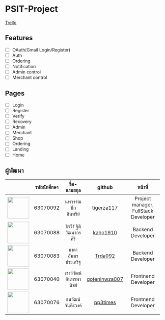 # PSIT-Project

[Trello](https://trello.com/b/HdKdJiv1/workflow)

## Features

- [ ] OAuth(Gmail Login/Register)
- [ ] Auth
- [ ] Ordering
- [ ] Notification
- [ ] Admin control
- [ ] Merchant control

## Pages

- [ ] Login
- [ ] Register
- [ ] Verify
- [ ] Recovery
- [ ] Admin
- [ ] Merchant
- [ ] Shop
- [ ] Ordering
- [ ] Landing
- [ ] Home

## ผู้พัฒนา

| | รหัสนักศึกษา | ชื่อ-นามสกุล | github | หน้าที่ |
| :---: | :---: | :---: | :---: | :---: |
| <img src="https://avatars3.githubusercontent.com/u/13928985" width="70"> | 63070092 | นพวรรณ ปักอินทรีย์ | [tigerza117](https://github.com/tigerza117) | Project manager, FullStack Developer |
| <img src="https://avatars3.githubusercontent.com/u/51158745" width="70"> | 63070088 | ธีรวีร์ ฐิติวัฒนากรศิริ | [kaho1910](https://github.com/kaho1910) | Backend Developer |
| <img src="https://avatars3.githubusercontent.com/u/73659917" width="70"> | 63070083 | ธาดา อัมพรประเสริฐ | [Trda092](https://github.com/Trda092) | Backend Developer |
| <img src="https://avatars3.githubusercontent.com/u/73677460" width="70"> | 63070040 | เชาว์วัฒน์ อินทรพานิชย์ | [goteninwza007](https://github.com/goteninwza007) | Frontnend Developer |
| <img src="https://avatars3.githubusercontent.com/u/73677600" width="70"> | 63070076 | ธนวัฒน์ จันต๊ะวงค์ | [pp3times](https://github.com/pp3times) | Frontnend Developer |
